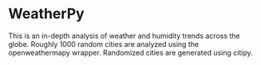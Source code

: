 # WeatherPy
This is an in-depth analysis of weather and humidity trends across the globe. Roughly 1000 random cities are analyzed using the openweathermapy wrapper. Randomized cities are generated using citipy.
